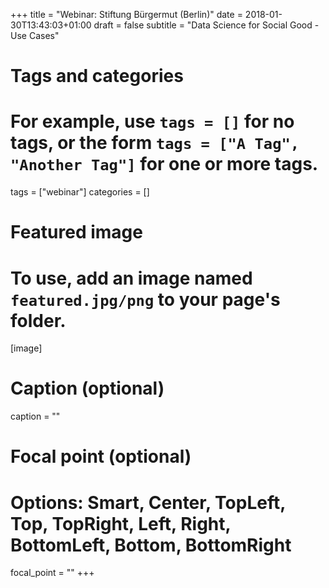 +++
title = "Webinar: Stiftung Bürgermut (Berlin)"
date = 2018-01-30T13:43:03+01:00
draft = false
subtitle = "Data Science for Social Good - Use Cases"

# Tags and categories
# For example, use `tags = []` for no tags, or the form `tags = ["A Tag", "Another Tag"]` for one or more tags.
tags = ["webinar"]
categories = []

# Featured image
# To use, add an image named `featured.jpg/png` to your page's folder. 
[image]
  # Caption (optional)
  caption = ""

  # Focal point (optional)
  # Options: Smart, Center, TopLeft, Top, TopRight, Left, Right, BottomLeft, Bottom, BottomRight
  focal_point = ""
+++
